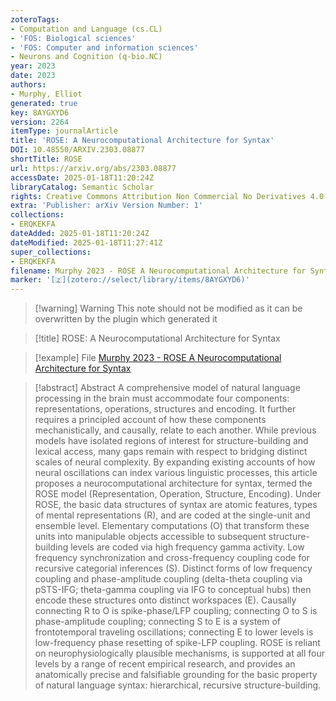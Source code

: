 ```yaml
---
zoteroTags:
- Computation and Language (cs.CL)
- 'FOS: Biological sciences'
- 'FOS: Computer and information sciences'
- Neurons and Cognition (q-bio.NC)
year: 2023
date: 2023
authors:
- Murphy, Elliot
generated: true
key: 8AYGXYD6
version: 2264
itemType: journalArticle
title: 'ROSE: A Neurocomputational Architecture for Syntax'
DOI: 10.48550/ARXIV.2303.08877
shortTitle: ROSE
url: https://arxiv.org/abs/2303.08877
accessDate: 2025-01-18T11:20:24Z
libraryCatalog: Semantic Scholar
rights: Creative Commons Attribution Non Commercial No Derivatives 4.0 International
extra: 'Publisher: arXiv Version Number: 1'
collections:
- ERQKEKFA
dateAdded: 2025-01-18T11:20:24Z
dateModified: 2025-01-18T11:27:41Z
super_collections:
- ERQKEKFA
filename: Murphy 2023 - ROSE A Neurocomputational Architecture for Syntax
marker: '[🇿](zotero://select/library/items/8AYGXYD6)'
---
```



 > 
 > \[!warning\] Warning
 > This note should not be modified as it can be overwritten by the plugin which generated it

 > 
 > \[!title\] ROSE: A Neurocomputational Architecture for Syntax

 > 
 > \[!example\] File
 > [Murphy 2023 - ROSE A Neurocomputational Architecture for Syntax](Murphy%202023%20-%20ROSE%20A%20Neurocomputational%20Architecture%20for%20Syntax.pdf)

 > 
 > \[!abstract\] Abstract
 > A comprehensive model of natural language processing in the brain must accommodate four components: representations, operations, structures and encoding. It further requires a principled account of how these components mechanistically, and causally, relate to each another. While previous models have isolated regions of interest for structure-building and lexical access, many gaps remain with respect to bridging distinct scales of neural complexity. By expanding existing accounts of how neural oscillations can index various linguistic processes, this article proposes a neurocomputational architecture for syntax, termed the ROSE model (Representation, Operation, Structure, Encoding). Under ROSE, the basic data structures of syntax are atomic features, types of mental representations (R), and are coded at the single-unit and ensemble level. Elementary computations (O) that transform these units into manipulable objects accessible to subsequent structure-building levels are coded via high frequency gamma activity. Low frequency synchronization and cross-frequency coupling code for recursive categorial inferences (S). Distinct forms of low frequency coupling and phase-amplitude coupling (delta-theta coupling via pSTS-IFG; theta-gamma coupling via IFG to conceptual hubs) then encode these structures onto distinct workspaces (E). Causally connecting R to O is spike-phase/LFP coupling; connecting O to S is phase-amplitude coupling; connecting S to E is a system of frontotemporal traveling oscillations; connecting E to lower levels is low-frequency phase resetting of spike-LFP coupling. ROSE is reliant on neurophysiologically plausible mechanisms, is supported at all four levels by a range of recent empirical research, and provides an anatomically precise and falsifiable grounding for the basic property of natural language syntax: hierarchical, recursive structure-building.
